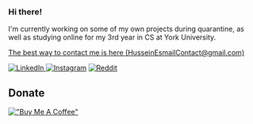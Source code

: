 ### Hi there!

<p>
I'm currently working on some of my own projects during quarantine, as well as studying online for my 3rd year in CS at York University.
</p>
<p>
<a href="mailto:HusseinEsmailContact@gmail.com">The best way to contact me is here (HusseinEsmailContact@gmail.com)</a>
</p>


<div>
	<a href="https://www.linkedin.com/in/husseinxyz"><img src="https://img.shields.io/badge/LinkedIn-blue?style=flat&logo=linkedin&labelColor=blue" alt="LinkedIn"</a>
	<a href="https://www.instagram.com/husseinesmailcode"><img src="https://img.shields.io/badge/Instagram-E4405F?style=flat&logo=instagram&labelColor=E4405F&logoColor=white" alt="Instagram"></a>
	<a href="https://www.reddit.com/user/random_introvert1"><img src="https://img.shields.io/badge/Reddit-FF4500?style=flat&logo=reddit&logoColor=white" alt="Reddit"></a>
<div>

## Donate
[!["Buy Me A Coffee"](https://www.buymeacoffee.com/assets/img/custom_images/orange_img.png)](https://www.buymeacoffee.com/husseinesmail)

